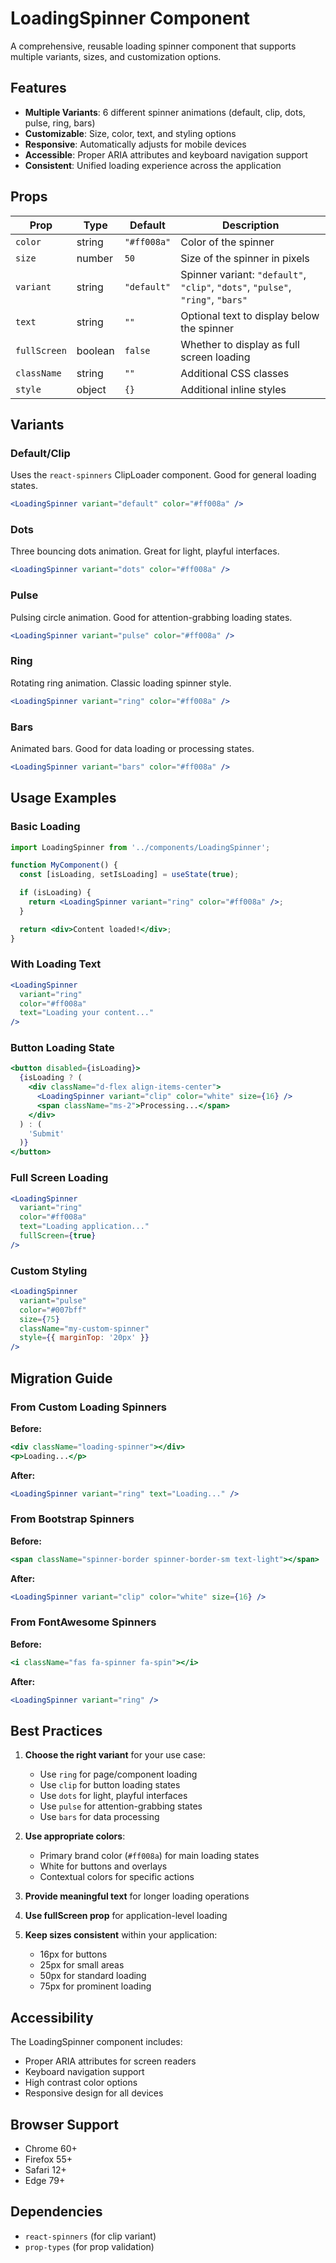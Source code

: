 # LoadingSpinner Component

A comprehensive, reusable loading spinner component that supports multiple variants, sizes, and customization options.

## Features

- **Multiple Variants**: 6 different spinner animations (default, clip, dots, pulse, ring, bars)
- **Customizable**: Size, color, text, and styling options
- **Responsive**: Automatically adjusts for mobile devices
- **Accessible**: Proper ARIA attributes and keyboard navigation support
- **Consistent**: Unified loading experience across the application

## Props

| Prop | Type | Default | Description |
|------|------|---------|-------------|
| `color` | string | `"#ff008a"` | Color of the spinner |
| `size` | number | `50` | Size of the spinner in pixels |
| `variant` | string | `"default"` | Spinner variant: `"default"`, `"clip"`, `"dots"`, `"pulse"`, `"ring"`, `"bars"` |
| `text` | string | `""` | Optional text to display below the spinner |
| `fullScreen` | boolean | `false` | Whether to display as full screen loading |
| `className` | string | `""` | Additional CSS classes |
| `style` | object | `{}` | Additional inline styles |

## Variants

### Default/Clip
Uses the `react-spinners` ClipLoader component. Good for general loading states.

```jsx
<LoadingSpinner variant="default" color="#ff008a" />
```

### Dots
Three bouncing dots animation. Great for light, playful interfaces.

```jsx
<LoadingSpinner variant="dots" color="#ff008a" />
```

### Pulse
Pulsing circle animation. Good for attention-grabbing loading states.

```jsx
<LoadingSpinner variant="pulse" color="#ff008a" />
```

### Ring
Rotating ring animation. Classic loading spinner style.

```jsx
<LoadingSpinner variant="ring" color="#ff008a" />
```

### Bars
Animated bars. Good for data loading or processing states.

```jsx
<LoadingSpinner variant="bars" color="#ff008a" />
```

## Usage Examples

### Basic Loading
```jsx
import LoadingSpinner from '../components/LoadingSpinner';

function MyComponent() {
  const [isLoading, setIsLoading] = useState(true);

  if (isLoading) {
    return <LoadingSpinner variant="ring" color="#ff008a" />;
  }

  return <div>Content loaded!</div>;
}
```

### With Loading Text
```jsx
<LoadingSpinner 
  variant="ring" 
  color="#ff008a" 
  text="Loading your content..." 
/>
```

### Button Loading State
```jsx
<button disabled={isLoading}>
  {isLoading ? (
    <div className="d-flex align-items-center">
      <LoadingSpinner variant="clip" color="white" size={16} />
      <span className="ms-2">Processing...</span>
    </div>
  ) : (
    'Submit'
  )}
</button>
```

### Full Screen Loading
```jsx
<LoadingSpinner 
  variant="ring" 
  color="#ff008a" 
  text="Loading application..." 
  fullScreen={true}
/>
```

### Custom Styling
```jsx
<LoadingSpinner 
  variant="pulse" 
  color="#007bff" 
  size={75}
  className="my-custom-spinner"
  style={{ marginTop: '20px' }}
/>
```

## Migration Guide

### From Custom Loading Spinners

**Before:**
```jsx
<div className="loading-spinner"></div>
<p>Loading...</p>
```

**After:**
```jsx
<LoadingSpinner variant="ring" text="Loading..." />
```

### From Bootstrap Spinners

**Before:**
```jsx
<span className="spinner-border spinner-border-sm text-light"></span>
```

**After:**
```jsx
<LoadingSpinner variant="clip" color="white" size={16} />
```

### From FontAwesome Spinners

**Before:**
```jsx
<i className="fas fa-spinner fa-spin"></i>
```

**After:**
```jsx
<LoadingSpinner variant="ring" />
```

## Best Practices

1. **Choose the right variant** for your use case:
   - Use `ring` for page/component loading
   - Use `clip` for button loading states
   - Use `dots` for light, playful interfaces
   - Use `pulse` for attention-grabbing states
   - Use `bars` for data processing

2. **Use appropriate colors**:
   - Primary brand color (`#ff008a`) for main loading states
   - White for buttons and overlays
   - Contextual colors for specific actions

3. **Provide meaningful text** for longer loading operations

4. **Use fullScreen prop** for application-level loading

5. **Keep sizes consistent** within your application:
   - 16px for buttons
   - 25px for small areas
   - 50px for standard loading
   - 75px for prominent loading

## Accessibility

The LoadingSpinner component includes:
- Proper ARIA attributes for screen readers
- Keyboard navigation support
- High contrast color options
- Responsive design for all devices

## Browser Support

- Chrome 60+
- Firefox 55+
- Safari 12+
- Edge 79+

## Dependencies

- `react-spinners` (for clip variant)
- `prop-types` (for prop validation) 